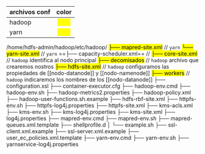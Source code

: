 
|archivos conf | color|
|-|:-:|
|hadoop|<mark class="htr-forestgreen">&nbsp;&nbsp;&nbsp;&nbsp;&nbsp;&nbsp;&nbsp;&nbsp;</mark>|
|yarn|<mark class="htr-teal">&nbsp;&nbsp;&nbsp;&nbsp;&nbsp;&nbsp;&nbsp;&nbsp;</mark>|
/home/hdfs-admin/hadoop/etc/hadoop/
<mark class="htr-teal">├── mapred-site.xml</mark> // `yarn`
<mark class="htr-teal">└── yarn-site.xml</mark> // `yarn`
 ==├── capacity-scheduler.xml== // 
 <mark class="htr-forestgreen">├── core-site.xml</mark> // `hadoop` identifica al nodo principal
<mark class="htr-forestgreen">├── decomisados</mark> // `hadoop` archivo que crearemos nostros
<mark class="htr-forestgreen">├── hdfs-site.xml</mark>  // `hadoop` configuramos las propiedades de  [[nodo-datanode]] y [[nodo-namenode]]
<mark class="htr-forestgreen">├── workers</mark>  // `hadoop` indicaremos los nombres de los [[nodo-datanode]]
 ├── configuration.xsl
 ├── container-executor.cfg
 ├── hadoop-env.cmd
 ├── hadoop-env.sh
 ├── hadoop-metrics2.properties
 ├── hadoop-policy.xml
 ├── hadoop-user-functions.sh.example
 ├── hdfs-rbf-site.xml
 ├── httpfs-env.sh
 ├── httpfs-log4j.properties
 ├── httpfs-site.xml
 ├── kms-acls.xml
 ├── kms-env.sh
 ├── kms-log4j.properties
 ├── kms-site.xml
 ├── log4j.properties
 ├── mapred-env.cmd
 ├── mapred-env.sh
 ├── mapred-queues.xml.template
 ├── shellprofile.d
 │   └── example.sh
 ├── ssl-client.xml.example
 ├── ssl-server.xml.example
 ├── user_ec_policies.xml.template
 ├── yarn-env.cmd
 ├── yarn-env.sh
 ├── yarnservice-log4j.properties
